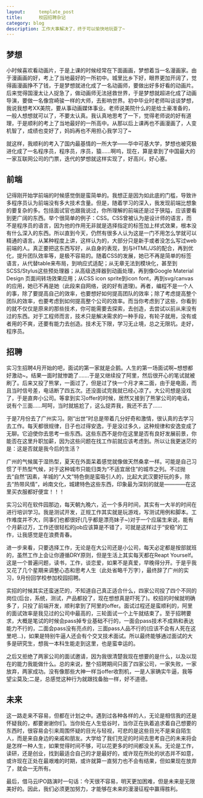 ```yaml
---
layout:     template_post
title:      校园招聘杂记
category: blog
description: 工作大事解决了，终于可以愉快地玩耍了~
---
```


## 梦想

小时候喜欢看动画片，于是上课的时候经常在下面画画，梦想着当一名漫画家。由于漫画画的好，考上了当地最好的一所初中。城里比乡下好，眼界更加开阔了，觉得画漫画挣不了钱，于是梦想就进化成了一名动画师，要做出好多好看的动画片。后来觉得国漫太让人捉急了，做动画师无法拯救世界，于是梦想就超进化成了动画导演，要做一名像宫崎骏一样的大师，去影响世界。初中毕业时老师叫谈谈梦想，我说我想考XX美院，要从事动画媒体事业。老师说美院什么的是给土豪准备的，一般人想想就可以了，不要太认真。我认真地思考了一下，觉得老师说的好有道理，于是顺利的考上了当地最好的一所高中。从那以后上课再也不画漫画了，人变机智了，成绩也变好了，妈妈再也不用担心我学习了~ 

就这样，我顺利的考入了国内最基情的一所大学——华中可基大学，梦想也被究极进化成了一名程序员，程序员，序员，猿......啊呜，现在，算是拿到了中国最大的一家互联网公司的门票，迭代的梦想就这样实现了，好高兴，好心塞。


## 前端

记得刚开始学前端的时候感觉倒是蛮简单的。我想正是因为如此底的门槛，导致许多程序员认为前端没有多大技术含量。但是，随着学习的深入，我发现前端比想象的要复杂的多。包括面试官也跟我说过，你所理解的前端还是过于狭隘，应该要看到更广阔的东西。举个很简单的例子：CSS。CSS曾被认为是设计师的语言，而不是程序员的语言，因为他的作用无非就是选择指定的标签加上样式效果，根本没有什么深入的东西。所以直到今天，仍然有很多人认为这是一门不用怎么学就可以精通的语言。从某种程度上讲，这样认为的，大部分只是新手或者没怎么写过web前端的人。真正要把这东西写好，从自身的表现，到与HTML/JS的配合，再到优化，提升团队效率等，是极不容易的。随着CSS的发展，她已不再是简单的标签语言，从代替table来布局，到响应式适配；从无章无法到模块化，甚至到SCSS/Stylus这些预处理器；从高级选择器到动画处理，再到像Google Material Design 页面间转场效果应用；从CSS icon sprite到icon font，再到svg/canvas的应用，她已不再是她（此段来自网络，说的好有道理)。再者，编程不是一个人的事，除了要提高自己的效率，也要想好如何提高团队的效率；除了考虑提高整个团队的效率，也要考虑到如何提高整个公司的效率。而当你考虑到了这些，你看到的就不仅仅是原来的那些技术，你可能需要去探索，去创造，去尝试以前从来没有过的东西。对于工程师而言，技术只是解决需求的一种手段，有轮子就用，没有或者用的不爽，还要有能力去创造。技术无下限，学习无止境，总之无限坑。走好，程序员。


## 招聘

实习生招聘4月开始的吧，面试的第一家就是企鹅。人生的第一场面试啊~想想都好激动~。结果一面时就惨跪了…….于是又继续投了阿里，然后很开心的笔试就被刷了。后来又投了熊掌，一面过了，但是过了快一个月才来二面，由于是电面，而且当时信号差，电话断了四五次。还没面试完我就已经心凉了。大公司想是没戏了，于是直奔小公司。等拿到实习offer的时候，居然又接到了熊掌公司的电话，说有个三面......呵呵，当时就尴尬了，这么捉弄我，我还不去了……

于是7月份去了广州实习。刚“出世”时总是带着几分好奇和激情，很认真的去学习去工作。每天都很规律，日子也过得安逸，于是没过多久，这种规律和安逸变成了无聊。它迫使你去思考一些东西。这些东西不是你在这里是否有良好发展前景，你能否在这里升职加薪，因为这些问题在找工作前就应该考虑到。所以让我更迷茫的是：这是否就是我今后的生活？

广州的气候属于湿热型，夏天在外面呆着感觉就像做天然桑拿一样。可能是自己习惯了干热型气候，对于这种城市只能归类为“不适宜居住”的城市之列。不过抛去“自然”因素，羊城的“人文”特色倒是蛮吸引人的，比起大武汉要好玩的多，除去“热带风情”，岭南文化，城建特色这些东西，印象最为深刻的就是————在这里买衣服都好便宜！！！

实习公司在软件园那边，每天朝九晚六，近一个多月时间，其实有一大半的时间在进行培训学习。我是测试开发，正规工作其实就是玩游戏，写测试用例和脚本。工作难度并不大，同事们也都很好(几乎都是漂亮妹子~)对于一个应届生来说，能有个月薪过万，工作还很轻松的job应该算是不错了，可就是这样过于“安稳”的工作，让我感觉是在浪费青春。

进一步来看，只要选择工作，无论是在大公司还是小公司，每天必定都是按部就班的，虽然工作上会让你遵循DRY原则，但是生活上其实每天都在Reapt Yourself。这是一个普遍问题，读书，工作，谈恋爱，如果不是真爱，早晚得分开。于是乎我又花了几个星期来调整心态和思考人生（此处省略千万字），最终辞了广州的实习，9月份回学校参加校园招聘。

实招的时候其实还蛮迷茫的，不知道自己真正适合什么，四家公司投了四个不同的岗位(后台，系统，测试，产品都投了，现在想想真是吓死了)。校招的时候就明确多了，只投了前端开发，顺利拿到了阿里的offer。面试过程还是蛮顺利的，阿里的面试效率是我见过的公司中最高的，三轮面试一个上午就结束了。至于招聘要求，大概是笔试的时候会pass掉专业基础不行的，一面会pass技术不成熟和表达能力不行的，二面会pass没有亮点的，三面pass人品不行的(应该不会有人死在这里吧...)，如果是特别牛逼人还会有个交叉技术面试。所以最终能够通过面试的大多是研究生，想我一本科生能走到这里，也是蛮幸运的。

之后又拒绝了两家公司的面试邀请，因为我很清楚我现在想要的是什么，以及以现在的能力我能做什么。总的来说，整个招聘期间只面了四家公司，一家失败，一家放弃，两家成功。没有像那些大神一样当offer收割机，一是人家确实牛逼，我等望尘莫及;二是，总感觉这种行为就跟找备胎一样，好不道德。


## 未来

这一路走来不容易，但都在计划之中。遇到过各种各样的人，无论是相信我的还是怀疑我的，都要谢谢你们。当你处在人生低谷时，当你正在执着追求着自己想要的东西时，很容易会引来周围怀疑的目光与轻视，可悲的是这些目光不是来自陌生人，而是来自身边的亲戚和朋友。大学给了我们充足的时间去思考自己的未来将会是怎样一种人生，如果觉得时间不够，可以花更多的时间都没关系。无论是工作，读研，还是创业，找到最适合自己的才是最好的，或许现在所处的状态并不如意，或许现在正处在最艰难的时期，或许就算一直努力也不会有结果，但如果现在放弃了，就会一无所有。

最后，借马云IPO路演时一句话：今天很不容易，明天更加困难，但是未来是无限美好的。因此，我们必须更加努力，才能够在未来的漫漫征程中赢得胜利。